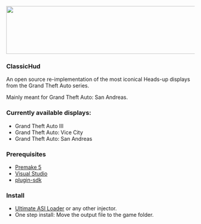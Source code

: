 <p align="left"><img src="http://i.imgur.com/e36VULs.png" width="512" height="128"></p>

### ClassicHud
An open source re-implementation of the most iconical Heads-up displays from the Grand Theft Auto series.

Mainly meant for Grand Theft Auto: San Andreas.

### Currently available displays:
- Grand Theft Auto III
- Grand Theft Auto: Vice City
- Grand Theft Auto: San Andreas

### Prerequisites
- [Premake 5](https://premake.github.io/)
- [Visual Studio](http://www.visualstudio.com/downloads)
- [plugin-sdk](https://github.com/DK22Pac/plugin-sdk)

### Install
- [Ultimate ASI Loader](https://github.com/ThirteenAG/Ultimate-ASI-Loader) or any other injector.
- One step install: Move the output file to the game folder.